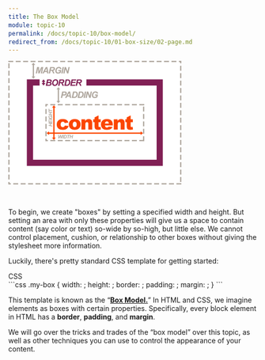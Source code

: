 ```yaml
---
title: The Box Model
module: topic-10
permalink: /docs/topic-10/box-model/
redirect_from: /docs/topic-10/01-box-size/02-page.md
---
```


<div class="divider-heading"></div>

<img src="../img/box-model-full.gif" alt="the full css box model" style="width: 350px; margin: 0 auto 30px;" />

To begin, we create "boxes" by setting a specified width and height. But setting an area with only these properties will give us a space to contain content (say color or text) so-wide by so-high, but little else. We cannot control placement, cushion, or relationship to other boxes without giving the stylesheet more information.

Luckily, there's pretty standard CSS template for getting started:

<div id="code-heading">CSS</div>
```css
.my-box {
  width: ;
  height: ;
  border: ;
  padding: ;
  margin: ;
}
```

This template is known as the “<b><a href="https://www.w3schools.com/css/css_boxmodel.asp" target="_blank">Box Model.</a></b>” In HTML and CSS, we imagine elements as boxes with certain properties. Specifically, every block element in HTML has a **border**, **padding**, and **margin**.

We will go over the tricks and trades of the “box model” over this topic, as well as other techniques you can use to control the appearance of your content.
